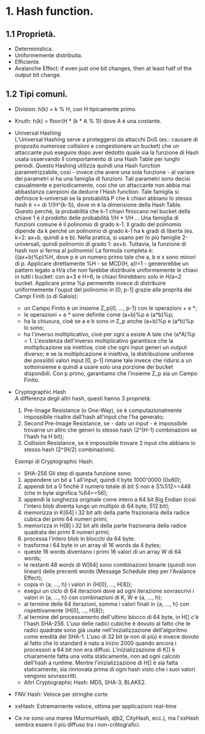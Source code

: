 # 1. Hash function.
## 1.1 Proprietà.
 - Deterministica.
 - Uniformemente distribuita.
 - Efficiente.
 - Avalanche Effect: if even just one bit changes, then at least half of the 
  output bit change.
## 1.2 Tipi comuni.
 - Division: h(k) = k % H, con H tipicamente primo.
 - Knuth: h(k) = floor(H * (k * A % 1)) dove A è una costante.

 - Universal Hashing  
   L'Universal Hashing serve a proteggersi da attacchi DoS (es.: causare di 
   proposito numerose collisioni e congestionare un bucket) che un attaccante 
   può eseguire dopo aver dedotto quale sia la funzione di Hash usata osservando
   il comportamento di una Hash Table per lunghi periodi.
   Questo Hashing utilizza quindi una Hash function parametrizzabile, così - 
   invece che avere una sola funzione - al variare dei parametri si ha una 
   famiglia di funzioni. Tali parametri sono decisi casualmente e 
   periodicamente, così che un attaccante non abbia mai abbastanza campioni da 
   dedurre l'Hash function. 
   Tale famiglia si definisce k-universal se la probabilità P che k chiavi 
   abbiano lo stesso hash è <= di 1/(H^(k-1)), dove m è la dimensione della Hash
   Table. Questo perchè, la probabilità che k-1 chiavi finiscano nel bucket 
   della chiave 1 è il prodotto delle probabilità 1/H * 1/H ...
   Una famiglia di funzioni comune è il polinomio di grado k-1. Il grado del 
   polinomio dipende da k perché un polinomio di grado k-1 ha k gradi di libertà
   (es. k=2: ax+b, quindi a e b).
   Nella pratica, si usano per lo più famiglie 2-universali, quindi polinomio di
   grado 1: ax+b.
   Tuttavia, la funzione di hash non si ferma al polinomio! La formula completa
   è:  
   ((ax+b)%p)%H, dove p è un numero primo tale che a, b e x sono minori di p.
   Applicare direttamente %H - se MCD(H, a)!=1 - genererebbe un pattern legato a
   H/a che non farebbe distribuire uniformemente le chiavi in tutti i bucket: 
   con a=3 e H=6, le chiavi finirebbero solo in H/a=2 bucket.
   Applicare prima %p permemtte invece di distribuire uniformemente l'ouput del
   polinomio in [0, p-1] grazie alle proprità dei Campi Finiti (o di Galois):
   - un Campo Finito è un insieme Z_p{0, ..., p-1} con le operazioni + e *;
   - le operazioni + e * sone definite come (a+b)%p e (a*b)%p;
   - ha la chiusura, cioè se a e b sono in Z_p anche (a+b)%p e (a*b)%p lo sono;
   - ha l'inverso moltiplicativo, cioè per ogni a esiste A tale che (a*A)%p = 1.
   L'esistenza dell'inverso moltiplicativo garantisce che la moltiplicazione sia
   iniettiva, cioè che ogni input generi un output diverso; e se la 
   moltiplicazione è iniettiva, la distribuzione uniforme dei possiibli valori 
   input [0, p-1] rimane tale invece che ridursi a un sottoinsieme e quindi a 
   usare solo una porzione dei bucket disponibili.
   Con p primo, garantiamo che l'insieme Z_p sia un Campo Finito.

 - Cryptographic Hash  
   A differenza degli altri hash, questi hanno 3 proprietà:
   1. Pre-Image Resistance (o One-Way), se è computazionalmente impossibile 
   risalire dall'hash all'input che l'ha generato;
   2. Second Pre-Image Resistance, se - dato un input - è impossibile trovarne 
   un altro che generi lo stesso hash (2^(H-1) combinazioni se l'hash ha H bit);
   3. Collision Resistance, se è impossibile trovare 2 input che abbiano lo 
   stesso hash (2^(H/2) combinazioni).  
     
   Esempi di Cryptographic Hash:
   - SHA-256
   Gli step di questa funzione sono:
   1. appendere un bit a 1 all'input, quindi il byte 1000'0000 (0x80);
   2. appendi bit a 0 finchè il numero totale di bit S non è S%512==448 (che in
   byte significa %64==56);
   3. appendi la lunghezza originale come intero a 64 bit Big Endian (così 
   l'intero blob diventa lungo un multiplo di 64 byte, 512 bit);
   4. memorizza in K[64] i 32 bit alti della parte frazionaria della radice 
        cubica dei primi 64 numeri primi;
   5. memorizza in H[8] i 32 bit alti della parte frazionaria della radice 
       quadrata dei primi 8 numeri primi;
   6. processa l'intero blob in blocchi da 64 byte:
     - trasforma i 64 byte in un array di 16 words da 4 bytes;
     - queste 16 words diventano i primi 16 valori di un array W di 64 words;
     - le restanti 48 words di W[64] sono combinazioni binarie (quindi non 
       lineari) delle precenti words (Message Schedule step per l'Avalance 
       Effect);
     - copia in {a, ..., h} i valori in {H[0], ..., H[8]};
     - esegui un ciclo di 64 iterazioni dove ad ogni iterazione sovrascrivi i 
        valori in {a, ..., h} con combinazioni di K, W e {a, ..., h};
     - al termine delle 64 iterazioni, somma i valori finali in {a, ..., h} con 
        rispettivamente {H[0], ..., H[8]};
   7. al termine del processamento dell'ultimo blocco di 64 byte, in H[] c'è 
       l'hash SHA-256.
   L'uso delle radici cubiche è dovuto al fatto che le radici quadrate sono già 
   usate nell'inizializzazione dell'algoritmo come eredità del SHA-1.
   L'uso di 32 bit (e non di più) è invece dovuto al fatto che lo standard è 
   nato a inizio 2000 quando ancora i processori a 64 bit non era diffusi.
   L'inizializzazione di K[] è chiaramente fatta una volta staticamente, non ad 
   ogni calcolo dell'hash a runtime.
   Mentre l'inizializzazione di H[] è sia fatta staticamente, sia rinnovata 
   prima di ogni hash visto che i suoi valori vengono sovrascritti.

   - Altri Cryptographic Hash: MD5, SHA-3, BLAKE2.

 - FNV Hash: Veloce per stringhe corte
 - xxHash: Estremamente veloce, ottima per applicazioni real-time
 - Ce ne sono una marea (MurmurHash, djb2, CityHash, ecc.), ma l'xxHash sembra 
    essere il più diffuso tra i non-crittografici.
